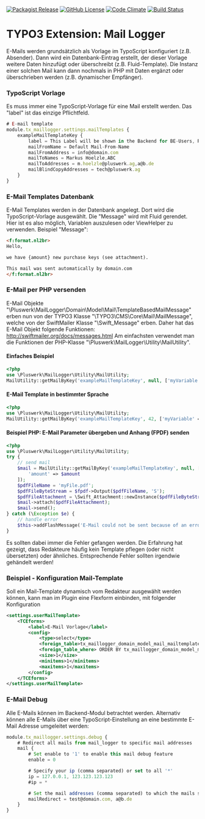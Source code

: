 [![Packagist Release](https://img.shields.io/packagist/v/pluswerk/mail-logger.svg?style=flat-square)](https://packagist.org/packages/pluswerk/mail-logger)
[![GitHub License](https://img.shields.io/github/license/pluswerk/mail_logger.svg?style=flat-square)](https://github.com/pluswerk/mail_logger/blob/master/LICENSE.txt)
[![Code Climate](https://img.shields.io/codeclimate/github/pluswerk/mail_logger.svg?style=flat-square)](https://codeclimate.com/github/pluswerk/mail_logger)
[![Build Status](https://travis-ci.org/pluswerk/mail_logger.svg?branch=master)](https://travis-ci.org/pluswerk/mail_logger)

# TYPO3 Extension: Mail Logger

E-Mails werden grundsätzlich als Vorlage im TypoScript konfiguriert (z.B. Absender). Dann wird ein Datenbank-Eintrag erstellt, der dieser Vorlage weitere Daten hinzufügt oder überschreibt (z.B. Fluid-Template). Die Instanz einer solchen Mail kann dann nochmals in PHP mit Daten ergänzt oder überschrieben werden (z.B. dynamischer Empfänger).

### TypoScript Vorlage

Es muss immer eine TypoScript-Vorlage für eine Mail erstellt werden. Das "label" ist das einzige Pflichtfeld.

```typescript
# E-mail template
module.tx_maillogger.settings.mailTemplates {
    exampleMailTemplateKey {
        label = This Label will be shown in the Backend for BE-Users, REPLACE this with a good title! :-)
        mailFromName = Default Mail-From-Name
        mailFromAddress = info@domain.com
        mailToNames = Markus Hoelzle,ABC
        mailToAddresses = m.hoelzle@pluswerk.ag,a@b.de
        mailBlindCopyAddresses = tech@pluswerk.ag
    }
}
```

### E-Mail Templates Datenbank

E-Mail Templates werden in der Datenbank angelegt. Dort wird die TypoScript-Vorlage ausgewählt.
Die "Message" wird mit Fluid gerendet. Hier ist es also möglich, Variablen auszulesen oder ViewHelper zu verwenden. Beispiel "Message":

```html
<f:format.nl2br>
Hello,

we have {amount} new purchase keys (see attachment).

This mail was sent automatically by domain.com
</f:format.nl2br>
```

### E-Mail per PHP versenden

E-Mail Objekte "\\Pluswerk\\MailLogger\\Domain\\Model\\Mail\\TemplateBasedMailMessage" erben nun von der TYPO3 Klasse "\\TYPO3\\CMS\\Core\\Mail\\MailMessage", welche von der SwiftMailer Klasse "\\Swift\_Message" erben.
Daher hat das E-Mail Objekt folgende Funktionen: <http://swiftmailer.org/docs/messages.html>
Am einfachsten verwendet man die Funktionen der PHP-Klasse "\\Pluswerk\\MailLogger\\Utility\\MailUtility".

#### Einfaches Beispiel

```php
<?php
use \Pluswerk\MailLogger\Utility\MailUtility;
MailUtility::getMailByKey('exampleMailTemplateKey', null, ['myVariable' => 'This mail was sent at ' . time(), 'myUser' => $myExtbaseUser])->send();
```

#### E-Mail Template in bestimmter Sprache

```php
<?php
use \Pluswerk\MailLogger\Utility\MailUtility;
MailUtility::getMailByKey('exampleMailTemplateKey', 42, ['myVariable' => 'This mail was sent at ' . time(), 'myUser' => $myExtbaseUser])->send();
```

#### Beispiel PHP: E-Mail Parameter übergeben und Anhang (FPDF) senden

```php
<?php
use \Pluswerk\MailLogger\Utility\MailUtility;
try {
    // send mail
    $mail = MailUtility::getMailByKey('exampleMailTemplateKey', null, [
        'amount' => $amount
    ]);
    $pdfFileName = 'myFile.pdf';
    $pdfFileByteStream = $fpdf->Output($pdfFileName, 'S');
    $pdfFileAttachment = \Swift_Attachment::newInstance($pdfFileByteStream, $pdfFileName, 'application/pdf');
    $mail->attach($pdfFileAttachment);
    $mail->send();
} catch (\Exception $e) {
    // handle error
    $this->addFlashMessage('E-Mail could not be sent because of an error: ' . $e->getMessage(), '', AbstractMessage::ERROR);
}
```

Es sollten dabei immer die Fehler gefangen werden. Die Erfahrung hat gezeigt, dass Redakteure häufig kein Template pflegen (oder nicht übersetzten) oder ähnliches. Entsprechende Fehler sollten irgendwie gehändelt werden!

### Beispiel - Konfiguration Mail-Template

Soll ein Mail-Template dynamisch vom Redakteur ausgewählt werden können, kann man im Plugin eine Flexform einbinden, mit folgender Konfiguration

```xml
<settings.userMailTemplate>
    <TCEforms>
        <label>E-Mail Vorlage</label>
        <config>
            <type>select</type>
            <foreign_table>tx_maillogger_domain_model_mail_mailtemplate</foreign_table>
            <foreign_table_where> ORDER BY tx_maillogger_domain_model_mail_mailtemplate.title</foreign_table_where>
            <size>1</size>
            <minitems>1</minitems>
            <maxitems>1</maxitems>
        </config>
    </TCEforms>
</settings.userMailTemplate>
```

### E-Mail Debug

Alle E-Mails können im Backend-Modul betrachtet werden.
Alternativ können alle E-Mails über eine TypoScript-Einstellung an eine bestimmte E-Mail Adresse umgeleitet werden:

```typescript
module.tx_maillogger.settings.debug {
    # Redirect all mails from mail_logger to specific mail addresses
    mail {
        # Set enable to '1' to enable this mail debug feature
        enable = 0

        # Specify your ip (comma separated) or set to all '*'
        ip = 127.0.0.1, 123.123.123.123
        #ip = *

        # Set the mail addresses (comma separated) to which the mails should be redirected
        mailRedirect = test@domain.com, a@b.de
    }
}
```
